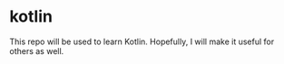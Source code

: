 # kotlin
This repo will be used to learn Kotlin. Hopefully, I will make it useful for others as well.
